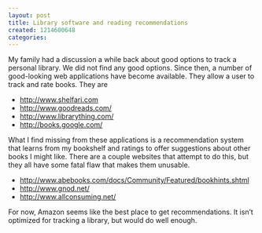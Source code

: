 ```yaml
---
layout: post
title: Library software and reading recommendations
created: 1214600648
categories:
---
```

 My family had a discussion a while back about good options to track a personal library. We did not find any good options. Since then, a number of good-looking web applications have become available. They allow a user to track and rate books. They are 

*  http://www.shelfari.com 
*  http://www.goodreads.com/ 
*  http://www.librarything.com/ 
*  http://books.google.com/ 

   
 What I find missing from these applications is a recommendation system that learns from my bookshelf and ratings to offer suggestions about other books I might like. There are a couple websites that attempt to do this, but they all have some fatal flaw that makes them unusable.  

*  http://www.abebooks.com/docs/Community/Featured/bookhints.shtml 
*  http://www.gnod.net/ 
*  http://www.allconsuming.net/ 

   
 For now, Amazon seems like the best place to get recommendations. It isn&rsquo;t optimized for tracking a library, but would do well enough. 
   
